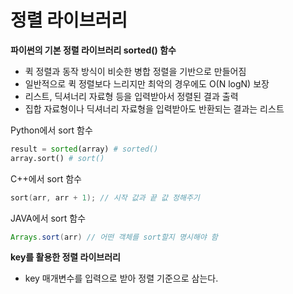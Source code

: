 # 정렬 라이브러리

**파이썬의 기본 정렬 라이브러리 sorted() 함수**

- 퀵 정렬과 동작 방식이 비슷한 병합 정렬을 기반으로 만들어짐
- 일반적으로 퀵 정렬보다 느리지만 최악의 경우에도 O(N logN) 보장
- 리스트, 딕셔너리 자료형 등을 입력받아서 정렬된 결과 출력
- 집합 자료형이나 딕셔너리 자료형을 입력받아도 반환되는 결과는 리스트

Python에서 sort 함수

```python
result = sorted(array) # sorted()
array.sort() # sort()
```

C++에서 sort 함수

```cpp
sort(arr, arr + 1); // 시작 값과 끝 값 정해주기
```

JAVA에서 sort 함수

```java
Arrays.sort(arr) // 어떤 객체를 sort할지 명시해야 함
```

**key를 활용한 정렬 라이브러리**

- key 매개변수를 입력으로 받아 정렬 기준으로 삼는다.

```python

```
